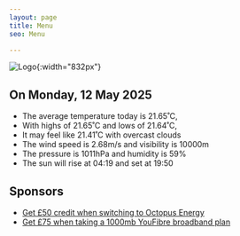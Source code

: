 ```yaml
---
layout: page
title: Menu
seo: Menu

---
```


![Logo](/images/logo.jpg){:width="832px"}

<!-- weather_marker starts -->
## On Monday, 12 May 2025

- The average temperature today is 21.65˚C,
- With highs of 21.65˚C and lows of 21.64˚C,
- It may feel like 21.41˚C with overcast clouds
- The wind speed is 2.68m/s and visibility is 10000m
- The pressure is 1011hPa and humidity is 59%
- The sun will rise at 04:19 and set at 19:50

<!-- weather_marker ends -->

## Sponsors

- [Get £50 credit when switching to Octopus Energy](https://bit.ly/3oD1nnS)
- [Get £75 when taking a 1000mb YouFibre broadband plan](https://aklam.io/91zWhU?)
